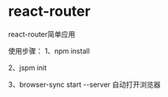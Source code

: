 # react-router

react-router简单应用

使用步骤：
1、npm install

2、jspm init

3、browser-sync start --server 自动打开浏览器

